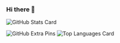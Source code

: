 ### Hi there 👋

![GitHub Stats Card](https://github-readme-stats.vercel.app/api?username=daikin555)

![GitHub Extra Pins](https://github-readme-stats.vercel.app/api/pin/?username=daikin555&repo=rust-training)
![Top Languages Card](https://github-readme-stats.vercel.app/api/top-langs/?username=daikin555)
<!--
**daikin555/daikin555** is a ✨ _special_ ✨ repository because its `README.md` (this file) appears on your GitHub profile.

Here are some ideas to get you started:

- 🔭 I’m currently working on ...
- 🌱 I’m currently learning ...
- 👯 I’m looking to collaborate on ...
- 🤔 I’m looking for help with ...
- 💬 Ask me about ...
- 📫 How to reach me: ...
- 😄 Pronouns: ...
- ⚡ Fun fact: ...
-->

